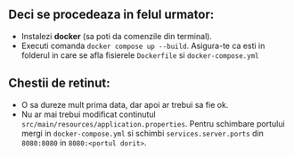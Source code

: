 ## Deci se procedeaza in felul urmator:

- Instalezi **docker** (sa poti da comenzile din terminal).
- Executi comanda `docker compose up --build`. Asigura-te ca esti in folderul in care se afla fisierele `Dockerfile` si `docker-compose.yml`

## Chestii de retinut:

- O sa dureze mult prima data, dar apoi ar trebui sa fie ok.
- Nu ar mai trebui modificat continutul `src/main/resources/application.properties`. Pentru schimbare portului mergi in `docker-compose.yml` si schimbi `services.server.ports` din `8080:8080` in `8080:<portul dorit>`.
